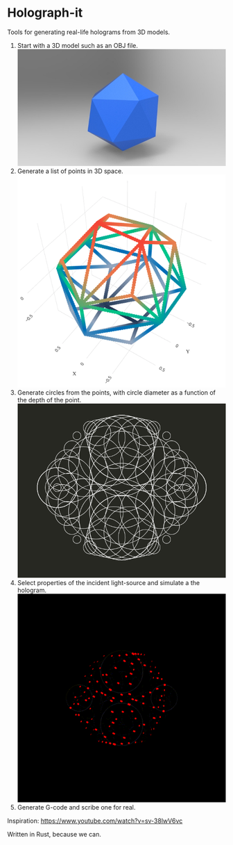 # Holograph-it

Tools for generating real-life holograms from 3D models.

1. Start with a 3D model such as an OBJ file. ![let's make a hologram of this thing](docs/icosahedron.jpg)
2. Generate a list of points in 3D space. ![points for all vertices](docs/points.png)
3. Generate circles from the points, with circle diameter as a function of the depth of the point. ![circles generated from vertices](docs/circles.png)
4. Select properties of the incident light-source and simulate a the hologram. ![Animated hologram visualization](docs/whoa3.gif)
5. Generate G-code and scribe one for real.

Inspiration: https://www.youtube.com/watch?v=sv-38lwV6vc

Written in Rust, because we can.
